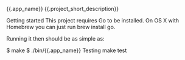 {{.app_name}}
{{.project_short_description}}

Getting started
This project requires Go to be installed. On OS X with Homebrew you can just run brew install go.

Running it then should be as simple as:

$ make
$ ./bin/{{.app_name}}
Testing
make test